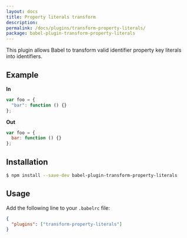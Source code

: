 ```yaml
---
layout: docs
title: Property literals transform
description:
permalink: /docs/plugins/transform-property-literals/
package: babel-plugin-transform-property-literals
---
```


This plugin allows Babel to transform valid identifier property key literals into identifiers.

## Example

**In**

```javascript
var foo = {
  "bar": function () {}
};
```

**Out**

```javascript
var foo = {
  bar: function () {}
};
```

## Installation

```sh
$ npm install --save-dev babel-plugin-transform-property-literals
```

## Usage

Add the following line to your `.babelrc` file:

```json
{
  "plugins": ["transform-property-literals"]
}
```
